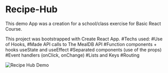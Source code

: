 # Recipe-Hub


This demo App was a creation for a school/class exercise for Basic React Course.

This project was bootstrapped with Create React App.
#Techs used:
#Use of Hooks, 
#Made API calls to The MealDB API
#Function components + hooks useState and useEffect
#Separated components (use of the props)
#Event handlers (onClick, onChange)
#Lists and Keys 
#Routing

![Recipe Hub Demo](https://github.com/nanrisa27/Recipe-Hub/blob/master/Screenshot%202020-05-26%20at%2022.10.47.png)




